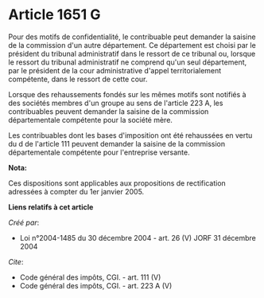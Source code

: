 # Article 1651 G

Pour des motifs de confidentialité, le contribuable peut demander la saisine de la commission d'un autre département. Ce
département est choisi par le président du tribunal administratif dans le ressort de ce tribunal ou, lorsque le ressort du
tribunal administratif ne comprend qu'un seul département, par le président de la cour administrative d'appel
territorialement compétente, dans le ressort de cette cour. 

Lorsque des rehaussements fondés sur les mêmes motifs sont notifiés à des sociétés membres d'un groupe au sens de l'article
223 A, les contribuables peuvent demander la saisine de la commission départementale compétente pour la société mère. 

Les contribuables dont les bases d'imposition ont été rehaussées en vertu du d de l'article 111 peuvent demander la saisine
de la commission départementale compétente pour l'entreprise versante.

**Nota:**

Ces dispositions sont applicables aux propositions de rectification adressées à compter du 1er janvier 2005.

**Liens relatifs à cet article**

_Créé par_:

  - Loi n°2004-1485 du 30 décembre 2004 - art. 26 (V) JORF 31 décembre 2004

_Cite_:

  - Code général des impôts, CGI. - art. 111 (V)
  - Code général des impôts, CGI. - art. 223 A (V)
